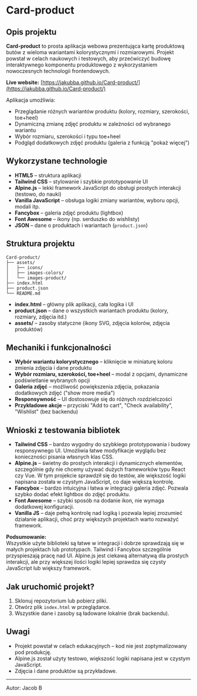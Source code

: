 # Card-product

## Opis projektu

**Card-product** to prosta aplikacja webowa prezentująca kartę produktową butów z wieloma wariantami kolorystycznymi i rozmiarowymi. Projekt powstał w celach naukowych i testowych, aby przećwiczyć budowę interaktywnego komponentu produktowego z wykorzystaniem nowoczesnych technologii frontendowych.

**Live website:** [https://jakubba.github.io/Card-product/](https://jakubba.github.io/Card-product/)

Aplikacja umożliwia:

- Przeglądanie różnych wariantów produktu (kolory, rozmiary, szerokości, toe+heel)
- Dynamiczną zmianę zdjęć produktu w zależności od wybranego wariantu
- Wybór rozmiaru, szerokości i typu toe+heel
- Podgląd dodatkowych zdjęć produktu (galeria z funkcją "pokaż więcej")

## Wykorzystane technologie

- **HTML5** – struktura aplikacji
- **Tailwind CSS** – stylowanie i szybkie prototypowanie UI
- **Alpine.js** – lekki framework JavaScript do obsługi prostych interakcji (testowo, do nauki)
- **Vanilla JavaScript** – obsługa logiki zmiany wariantów, wyboru opcji, modali itp.
- **Fancybox** – galeria zdjęć produktu (lightbox)
- **Font Awesome** – ikony (np. serduszko do wishlisty)
- **JSON** – dane o produktach i wariantach (`product.json`)

## Struktura projektu

```
Card-product/
├── assets/
│   ├── icons/
│   ├── images-colors/
│   └── images-product/
├── index.html
├── product.json
└── README.md
```

- **index.html** – główny plik aplikacji, cała logika i UI
- **product.json** – dane o wszystkich wariantach produktu (kolory, rozmiary, zdjęcia itd.)
- **assets/** – zasoby statyczne (ikony SVG, zdjęcia kolorów, zdjęcia produktów)

## Mechaniki i funkcjonalności

- **Wybór wariantu kolorystycznego** – kliknięcie w miniaturę koloru zmienia zdjęcia i dane produktu
- **Wybór rozmiaru, szerokości, toe+heel** – modal z opcjami, dynamiczne podświetlanie wybranych opcji
- **Galeria zdjęć** – możliwość powiększenia zdjęcia, pokazania dodatkowych zdjęć ("show more media")
- **Responsywność** – UI dostosowuje się do różnych rozdzielczości
- **Przykładowe akcje** – przyciski "Add to cart", "Check availability", "Wishlist" (bez backendu)

## Wnioski z testowania bibliotek

- **Tailwind CSS** – bardzo wygodny do szybkiego prototypowania i budowy responsywnego UI. Umożliwia łatwe modyfikacje wyglądu bez konieczności pisania własnych klas CSS.
- **Alpine.js** – świetny do prostych interakcji i dynamicznych elementów, szczególnie gdy nie chcemy używać dużych frameworków typu React czy Vue. W tym projekcie sprawdził się do testów, ale większość logiki napisana została w czystym JavaScript, co daje większą kontrolę.
- **Fancybox** – bardzo intuicyjna i łatwa w integracji galeria zdjęć. Pozwala szybko dodać efekt lightbox do zdjęć produktu.
- **Font Awesome** – szybki sposób na dodanie ikon, nie wymaga dodatkowej konfiguracji.
- **Vanilla JS** – daje pełną kontrolę nad logiką i pozwala lepiej zrozumieć działanie aplikacji, choć przy większych projektach warto rozważyć framework.

**Podsumowanie:**  
Wszystkie użyte biblioteki są łatwe w integracji i dobrze sprawdzają się w małych projektach lub prototypach. Tailwind i Fancybox szczególnie przyspieszają pracę nad UI. Alpine.js jest ciekawą alternatywą dla prostych interakcji, ale przy większej ilości logiki lepiej sprawdza się czysty JavaScript lub większy framework.

## Jak uruchomić projekt?

1. Sklonuj repozytorium lub pobierz pliki.
2. Otwórz plik `index.html` w przeglądarce.
3. Wszystkie dane i zasoby są ładowane lokalnie (brak backendu).

## Uwagi

- Projekt powstał w celach edukacyjnych – kod nie jest zoptymalizowany pod produkcję.
- Alpine.js został użyty testowo, większość logiki napisana jest w czystym JavaScript.
- Zdjęcia i dane produktów są przykładowe.

---

Autor: Jacob B
